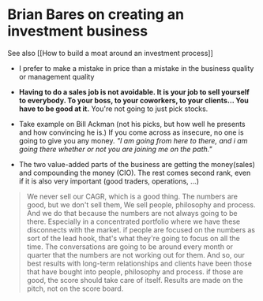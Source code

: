 # Brian Bares on creating an investment business

See also [[How to build a moat around an investment process]]

- I prefer to make a mistake in price than a mistake in the business quality or management quality
- **Having to do a sales job is not avoidable. It is your job to sell yourself to everybody. To your boss, to your coworkers, to your clients… You have to be good at it.** You're not going to just pick stocks. 
- Take example on Bill Ackman (not his picks, but how well he presents and how convincing he is.) If you come across as insecure, no one is going to give you any money. *"I am going from here to there, and i am going there whether or not you are joining me on the path."*

- The two value-added parts of the business are getting the money(sales) and compounding the money (CIO). The rest comes second rank, even if it is also very important (good traders, operations, ...)

>We never sell our CAGR, which is a good thing. The numbers are good, but we don't sell them, We sell people, philosophy and process. And we do that because the numbers are not always going to be there. Especially in a concentrated portfolio where we have these disconnects with the market. if people are focused on the numbers as sort of the lead hook, that's what they're going to focus on all the time. The conversations are going to be around every month or quarter that the numbers are not working out for them. And so, our best results with long-term relationships and clients have been those that have bought into people, philosophy and process. if those are good, the score should take care of itself. Results are made on the pitch, not on the score board.

